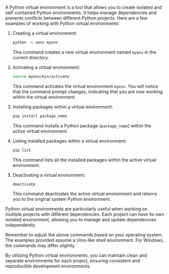 A Python virtual environment is a tool that allows you to create isolated and self-contained Python environments. It helps manage dependencies and prevents conflicts between different Python projects. Here are a few examples of working with Python virtual environments:

1. Creating a virtual environment:
   ```bash
   python -m venv myenv
   ```
   This command creates a new virtual environment named `myenv` in the current directory.

2. Activating a virtual environment:
   ```bash
   source myenv/bin/activate
   ```
   This command activates the virtual environment `myenv`. You will notice that the command prompt changes, indicating that you are now working within the virtual environment.

3. Installing packages within a virtual environment:
   ```bash
   pip install package_name
   ```
   This command installs a Python package (`package_name`) within the active virtual environment.

4. Listing installed packages within a virtual environment:
   ```bash
   pip list
   ```
   This command lists all the installed packages within the active virtual environment.

5. Deactivating a virtual environment:
   ```bash
   deactivate
   ```
   This command deactivates the active virtual environment and returns you to the original system Python environment.

Python virtual environments are particularly useful when working on multiple projects with different dependencies. Each project can have its own isolated environment, allowing you to manage and update dependencies independently.

Remember to adjust the above commands based on your operating system. The examples provided assume a Unix-like shell environment. For Windows, the commands may differ slightly.

By utilizing Python virtual environments, you can maintain clean and separate environments for each project, ensuring consistent and reproducible development environments.